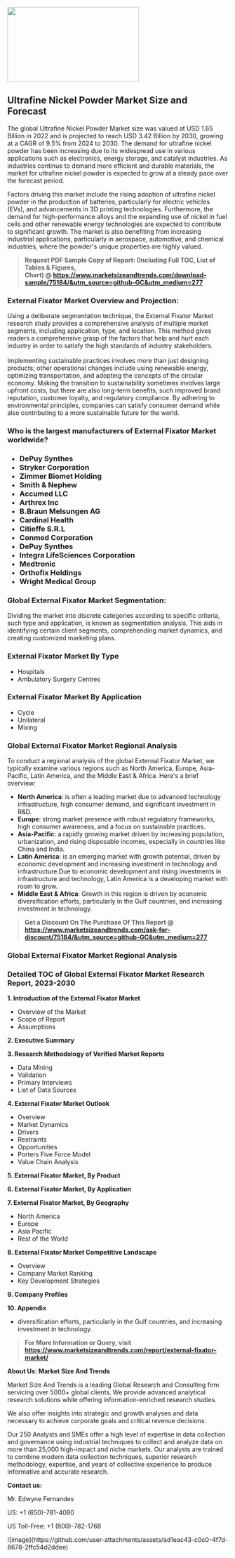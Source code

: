 <p><img class="alignnone size-medium wp-image-20088" src="https://ffe5etoiles.com/wp-content/uploads/2024/12/MST1-300x171.png" alt="" width="300" height="171" /></p><h2>Ultrafine Nickel Powder Market Size and Forecast</h2><p>The global Ultrafine Nickel Powder Market size was valued at USD 1.65 Billion in 2022 and is projected to reach USD 3.42 Billion by 2030, growing at a CAGR of 9.5% from 2024 to 2030. The demand for ultrafine nickel powder has been increasing due to its widespread use in various applications such as electronics, energy storage, and catalyst industries. As industries continue to demand more efficient and durable materials, the market for ultrafine nickel powder is expected to grow at a steady pace over the forecast period.</p><p>Factors driving this market include the rising adoption of ultrafine nickel powder in the production of batteries, particularly for electric vehicles (EVs), and advancements in 3D printing technologies. Furthermore, the demand for high-performance alloys and the expanding use of nickel in fuel cells and other renewable energy technologies are expected to contribute to significant growth. The market is also benefiting from increasing industrial applications, particularly in aerospace, automotive, and chemical industries, where the powder's unique properties are highly valued.</p></p><blockquote id="" class=""><strong>Request PDF Sample Copy of Report: (Including Full TOC, List of Tables &amp; Figures, Chart)&nbsp;@&nbsp;<strong><a href="https://www.marketsizeandtrends.com/download-sample/75184/&utm_source=github-GC&utm_medium=277" target="_blank">https://www.marketsizeandtrends.com/download-sample/75184/&utm_source=github-GC&utm_medium=277</a></strong></strong></blockquote><h3 id="" class="">External Fixator Market&nbsp;Overview and Projection:</h3><p id="" class="">Using a deliberate segmentation technique, the External Fixator Market research study provides a comprehensive analysis of multiple market segments, including application, type, and location. This method gives readers a comprehensive grasp of the factors that help and hurt each industry in order to satisfy the high standards of industry stakeholders. <br /> <br />Implementing sustainable practices involves more than just designing products; other operational changes include using renewable energy, optimizing transportation, and adopting the concepts of the circular economy. Making the transition to sustainability sometimes involves large upfront costs, but there are also long-term benefits, such improved brand reputation, customer loyalty, and regulatory compliance. By adhering to environmental principles, companies can satisfy consumer demand while also contributing to a more sustainable future for the world.</p><h3 id="" class="">Who is the largest manufacturers of&nbsp;External Fixator Market worldwide?</h3><h3 class=""><p><ul><li>DePuy Synthes </li><li> Stryker Corporation </li><li> Zimmer Biomet Holding </li><li> Smith & Nephew </li><li> Accumed LLC </li><li> Arthrex Inc </li><li> B.Braun Melsungen AG </li><li> Cardinal Health </li><li> Citieffe S.R.L </li><li> Conmed Corporation </li><li> DePuy Synthes </li><li> Integra LifeSciences Corporation </li><li> Medtronic </li><li> Orthofix Holdings </li><li> Wright Medical Group</li></ul></p></h3><h3 id="" class="">Global&nbsp;External Fixator Market Segmentation:</h3><p id="" class="">Dividing the market into discrete categories according to specific criteria, such type and application, is known as segmentation analysis. This aids in identifying certain client segments, comprehending market dynamics, and creating customized marketing plans.</p><h3 id="" class="">External Fixator Market&nbsp;By Type</h3><p><p><ul><li>Hospitals </li><li> Ambulatory Surgery Centres</p></li></ul></p></p><h3 id="" class="">External Fixator Market&nbsp;By Application</h3><p class=""><p><ul><li>Cycle </li><li> Unilateral </li><li> Mixing</li></ul></p></p><h3 id="" class="">Global External Fixator Market Regional Analysis</h3><p id="" class="">To conduct a regional analysis of the global External Fixator Market, we typically examine various regions such as North America, Europe, Asia-Pacific, Latin America, and the Middle East &amp; Africa. Here's a brief overview:</p><ul><li><strong>North America</strong>: is often a leading market due to advanced technology infrastructure, high consumer demand, and significant investment in R&amp;D.</li><li><strong>Europe</strong>: strong market presence with robust regulatory frameworks, high consumer awareness, and a focus on sustainable practices.</li><li><strong>Asia-Pacific</strong>: a rapidly growing market driven by increasing population, urbanization, and rising disposable incomes, especially in countries like China and India.</li><li><strong>Latin America</strong>: is an emerging market with growth potential, driven by economic development and increasing investment in technology and infrastructure.Due to economic development and rising investments in infrastructure and technology, Latin America is a developing market with room to grow.</li><li><strong>Middle East &amp; Africa</strong>: Growth in this region is driven by economic diversification efforts, particularly in the Gulf countries, and increasing investment in technology.</li></ul><blockquote id="" class=""><strong>Get a Discount On The Purchase Of This Report @ <strong><a href="https://www.marketsizeandtrends.com/ask-for-discount/75184/&utm_source=github-GC&utm_medium=277" target="_blank">https://www.marketsizeandtrends.com/ask-for-discount/75184/&utm_source=github-GC&utm_medium=277</a></strong></strong></blockquote><h3 id="" class="">Global External Fixator Market Regional Analysis</h3><h3 id="" class="">Detailed TOC of Global External Fixator Market Research Report, 2023-2030</h3><p id="" class=""><strong>1. Introduction of the External Fixator Market</strong></p><ul><li>Overview of the Market</li><li>Scope of Report</li><li>Assumptions</li></ul><p id="" class=""><strong>2. Executive Summary</strong></p><p id="" class=""><strong>3. Research Methodology of Verified Market Reports</strong></p><ul><li>Data Mining</li><li>Validation</li><li>Primary Interviews</li><li>List of Data Sources</li></ul><p id="" class=""><strong>4. External Fixator Market Outlook</strong></p><ul><li>Overview</li><li>Market Dynamics</li><li>Drivers</li><li>Restraints</li><li>Opportunities</li><li>Porters Five Force Model</li><li>Value Chain Analysis</li></ul><p id="" class=""><strong>5. External Fixator Market, By Product</strong></p><p id="" class=""><strong>6. External Fixator Market, By Application</strong></p><p id="" class=""><strong>7. External Fixator Market, By Geography</strong></p><ul><li>North America</li><li>Europe</li><li>Asia Pacific</li><li>Rest of the World</li></ul><p id="" class=""><strong>8. External Fixator Market Competitive Landscape</strong></p><ul><li>Overview</li><li>Company Market Ranking</li><li>Key Development Strategies</li></ul><p id="" class=""><strong>9. Company Profiles</strong></p><p id="" class=""><strong>10. Appendix</strong></p><ul><li>diversification efforts, particularly in the Gulf countries, and increasing investment in technology.</li></ul><blockquote id="" class=""><strong>For More Information or Query, visit <strong><strong><a href="https://www.marketsizeandtrends.com/report/external-fixator-market/" target="_blank">https://www.marketsizeandtrends.com/report/external-fixator-market/</a></strong></strong></strong></blockquote><p id="" class=""><strong>About Us: Market Size And Trends</strong></p><p id="" class="">Market Size And Trends is a leading Global Research and Consulting firm servicing over 5000+ global clients. We provide advanced analytical research solutions while offering information-enriched research studies.</p><p id="" class="">We also offer insights into strategic and growth analyses and data necessary to achieve corporate goals and critical revenue decisions.</p><p id="" class="">Our 250 Analysts and SMEs offer a high level of expertise in data collection and governance using industrial techniques to collect and analyze data on more than 25,000 high-impact and niche markets. Our analysts are trained to combine modern data collection techniques, superior research methodology, expertise, and years of collective experience to produce informative and accurate research.</p><p id="" class=""><strong>Contact us:</strong></p><p id="" class="">Mr. Edwyne Fernandes</p><p id="" class="">US: +1 (650)-781-4080</p><p id="" class="">US Toll-Free: +1 (800)-782-1768</p>
![image](https://github.com/user-attachments/assets/ad1eac43-c0c0-4f7d-8678-2ffc54d2ddee)
